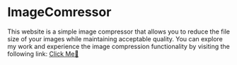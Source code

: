 # ImageComressor
This website is a simple image compressor that allows you to reduce the file size of your images while maintaining acceptable quality. You can explore my work and experience the image compression functionality by visiting the following link: 
<a href="https://compressor-ds2d.onrender.com">Click Me🔗</a>
